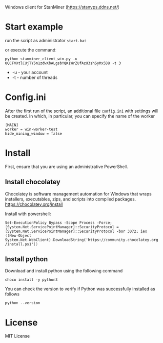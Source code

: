 Windows client for StanMiner (https://stanvps.ddns.net/)

# Start example

run the script as administrator `start.bat` 

or execute the command:

``python stanminer_client_win.py -u UQCFVXtlCUjTY5n1zdwXbALgsbYQK1WrZUfAzU3shSyMx5D8 -t 3``

- -u - your account
- -t - number of threads

# Config.ini

After the first run of the script, an additional file ``config.ini`` with settings will be created. In which, in particular, you can specify the name of the worker

```
[MAIN]
worker = win-worker-test
hide_mining_window = false
```

# Install

First, ensure that you are using an administrative PowerShell.

## Install chocolatey

Chocolatey is software management automation for Windows that wraps installers, executables, zips, and scripts into compiled packages. https://chocolatey.org/install

Install with powershell:

``Set-ExecutionPolicy Bypass -Scope Process -Force; [System.Net.ServicePointManager]::SecurityProtocol = [System.Net.ServicePointManager]::SecurityProtocol -bor 3072; iex ((New-Object System.Net.WebClient).DownloadString('https://community.chocolatey.org/install.ps1'))``


## Install python

Download and install python using the following command

``choco install -y python3``

You can check the version to verify if Python was successfully installed as follows

``python --version``

# License

MIT License
